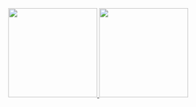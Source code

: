 <div>
<a href="https://github.com/joaogomes456">
<img height="180rem" src="https://github-readme-stats.vercel.app/api?username=joaogomes456&show_icons=true&theme=dracula&include_all_commits=true&count_private=true"/>
<img height="180rem" src="https://github-readme-stats.vercel.app/api/top-langs/?username=joaogomes456&layout=compact&langs_count=7&theme=dracula"/>
</div>
